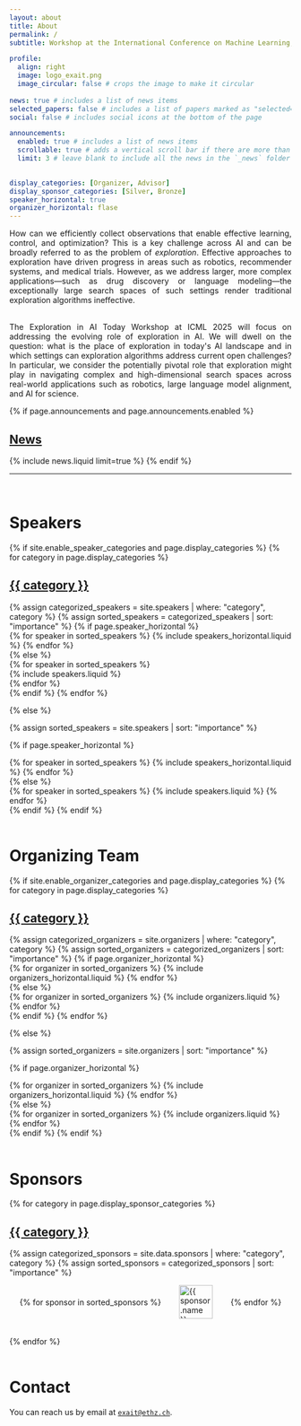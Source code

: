 ```yaml
---
layout: about
title: About
permalink: /
subtitle: Workshop at the International Conference on Machine Learning, <a href="https://icml.cc/virtual/2025/workshop/39958">18-19 of July 2025</a>. Vancouver, Canada.

profile:
  align: right
  image: logo_exait.png
  image_circular: false # crops the image to make it circular
    
news: true # includes a list of news items
selected_papers: false # includes a list of papers marked as "selected={true}"
social: false # includes social icons at the bottom of the page

announcements:
  enabled: true # includes a list of news items
  scrollable: true # adds a vertical scroll bar if there are more than 3 news items
  limit: 3 # leave blank to include all the news in the `_news` folder
  

display_categories: [Organizer, Advisor]
display_sponsor_categories: [Silver, Bronze]
speaker_horizontal: true
organizer_horizontal: flase
---
```


<div style="text-align: justify">
How can we efficiently collect observations that enable effective learning, control, and optimization? This is a key challenge across AI and can be broadly referred to as the problem of <i>exploration</i>. Effective approaches to exploration have driven progress in areas such as robotics, recommender systems, and medical trials. However, as we address larger, more complex applications&mdash;such as drug discovery or language modeling&mdash;the exceptionally large search spaces of such settings render traditional exploration algorithms ineffective.<br><br> 

The Exploration in AI Today Workshop at ICML 2025 will focus on addressing the evolving role of exploration in AI. We will dwell on the question: what is the place of exploration in today's AI landscape and in which settings can exploration algorithms address current open challenges? In particular, we consider the potentially pivotal role that exploration might play in navigating complex and high-dimensional search spaces across real-world applications such as robotics, large language model alignment, and AI for science.
</div>

<!-- News -->
{% if page.announcements and page.announcements.enabled %}
  <h2>
    <a href="{{ '/news/' | relative_url }}" style="color: inherit">News</a>
  </h2>
  {% include news.liquid limit=true %}
{% endif %}


---

<!-- Speakers -->
<br>
<h1><b>Speakers</b></h1>

<div class="speakers">
{% if site.enable_speaker_categories and page.display_categories %}
  <!-- Display categorized speakers -->
  {% for category in page.display_categories %}
  <a id="{{ category }}" href=".#{{ category }}">
    <h2 class="category">{{ category }}</h2>
  </a>
  {% assign categorized_speakers = site.speakers | where: "category", category %}
  {% assign sorted_speakers = categorized_speakers | sort: "importance" %}
  <!-- Generate cards for each speaker -->
  {% if page.speaker_horizontal %}
  <div class="container">
    <div class="row row-cols-2">
    {% for speaker in sorted_speakers %}
      {% include speakers_horizontal.liquid %}
    {% endfor %}
    </div>
  </div>
  {% else %}
  <div class="d-flex justify-content-between">
    {% for speaker in sorted_speakers %}
      <div class="p-2">{% include speakers.liquid %}</div>
    {% endfor %}
  </div>
  {% endif %}
  {% endfor %}

{% else %}

<!-- Display speakers without categories -->

{% assign sorted_speakers = site.speakers | sort: "importance" %}

  <!-- Generate cards for each speaker -->

{% if page.speaker_horizontal %}

  <div class="container">
    <div class="row row-cols-2">
    {% for speaker in sorted_speakers %}
      {% include speakers_horizontal.liquid %}
    {% endfor %}
    </div>
  </div>
  {% else %}
  <div class="grid">
    {% for speaker in sorted_speakers %}
      {% include speakers.liquid %}
    {% endfor %}
  </div>
  {% endif %}
{% endif %}
</div>


<br>
<!-- Organizers -->
<h1><b>Organizing Team</b></h1>
<p> </p>
<div class="organizers">
{% if site.enable_organizer_categories and page.display_categories %}
  <!-- Display categorized organizers -->
  {% for category in page.display_categories %}
  <a id="{{ category }}" href=".#{{ category }}">
    <h2 class="category">{{ category }}</h2>
  </a>
  {% assign categorized_organizers = site.organizers | where: "category", category %}
  {% assign sorted_organizers = categorized_organizers | sort: "importance" %}
  <!-- Generate cards for each organizer -->
  {% if page.organizer_horizontal %}
  <div class="container">
    <div class="row row-cols-2">
    {% for organizer in sorted_organizers %}
      {% include organizers_horizontal.liquid %}
    {% endfor %}
    </div>
  </div>
  {% else %}
  <div class="grid">
    {% for organizer in sorted_organizers %}
      {% include organizers.liquid %}
    {% endfor %}
  </div>
  {% endif %}
  {% endfor %}

{% else %}

<!-- Display organizers without categories -->

{% assign sorted_organizers = site.organizers | sort: "importance" %}

  <!-- Generate cards for each organizer -->

{% if page.organizer_horizontal %}

  <div class="container">
    <div class="row row-cols-2">
    {% for organizer in sorted_organizers %}
      {% include organizers_horizontal.liquid %}
    {% endfor %}
    </div>
  </div>
  {% else %}
  <div class="grid">
    {% for organizer in sorted_organizers %}
      {% include organizers.liquid %}
    {% endfor %}
  </div>
  {% endif %}
{% endif %}
</div>

<br>
<h1><b>Sponsors</b></h1>

<div class="speakers">
{% for category in page.display_sponsor_categories %}
  <a id="{{ category }}" href=".#{{ category }}">
    <h2 class="category">{{ category }}</h2>
  </a>

  {% assign categorized_sponsors = site.data.sponsors | where: "category", category %}
  {% assign sorted_sponsors = categorized_sponsors | sort: "importance" %}

  <div style="display: flex; flex-wrap: wrap; gap: 2rem; align-items: center; justify-content: center; margin-bottom: 2rem;">
    {% for sponsor in sorted_sponsors %}
      <a href="{{ sponsor.url }}" target="_blank" rel="noopener noreferrer">
        <img src="{{ '/assets/logos/' | append: sponsor.logo | relative_url }}" alt="{{ sponsor.name }}" style="height: 60px;">
      </a>
    {% endfor %}
  </div>
{% endfor %}
</div>

<br>
<h1><b>Contact</b></h1>

You can reach us by email at [``exait@ethz.ch``](mailto:exait@ethz.ch).
